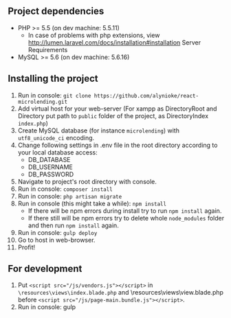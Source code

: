 ## Project dependencies

* PHP >= 5.5 (on dev machine: 5.5.11)
    * In case of problems with php extensions, view http://lumen.laravel.com/docs/installation#installation Server Requirements
* MySQL >= 5.6 (on dev machine: 5.6.16)

## Installing the project

1. Run in console: `git clone https://github.com/alynioke/react-microlending.git`
2. Add virtual host for your web-server (For xampp as DirectoryRoot and Directory put path to `public` folder of the project, as DirectoryIndex `index.php`)
3. Create MySQL database (for instance `microlending`) with `utf8_unicode_ci` encoding.
4. Change following settings in .env file in the root directory according to your local database access:
    * DB_DATABASE
    * DB_USERNAME
    * DB_PASSWORD
5. Navigate to project's root directory  with console.
6. Run in console: `composer install`
7. Run in console: `php artisan migrate`
8. Run in console (this might take a while): `npm install`
    * If there will be npm errors during install try to run `npm install` again.
    * If there still will be npm errors try to delete whole `node_modules` folder and then run `npm install` again.
9. Run in console: `gulp deploy`
10. Go to host in web-browser.
11. Profit!

## For development
1. Put `<script src="/js/vendors.js"></script>` in `\resources\views\index.blade.php`
and \resources\views\view.blade.php before `<script src="/js/page-main.bundle.js"></script>`.
2. Run in console: gulp